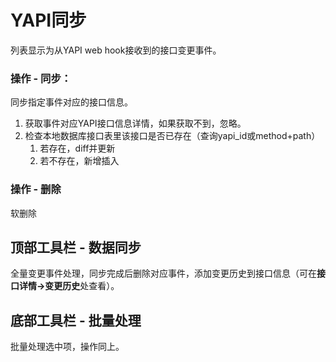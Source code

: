 # YAPI同步
列表显示为从YAPI web hook接收到的接口变更事件。

### 操作 - 同步：
同步指定事件对应的接口信息。
1. 获取事件对应YAPI接口信息详情，如果获取不到，忽略。
2. 检查本地数据库接口表里该接口是否已存在（查询yapi_id或method+path）
   1. 若存在，diff并更新
   2. 若不存在，新增插入
### 操作 - 删除
   软删除
   
## 顶部工具栏 - 数据同步
全量变更事件处理，同步完成后删除对应事件，添加变更历史到接口信息（可在**接口详情->变更历史**处查看）。

## 底部工具栏 - 批量处理
批量处理选中项，操作同上。

